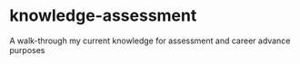 # knowledge-assessment
A walk-through my current knowledge for assessment and career advance purposes
